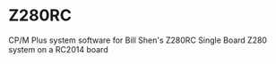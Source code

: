 # Z280RC
CP/M Plus system software for Bill Shen's Z280RC Single Board Z280 system on a RC2014 board

